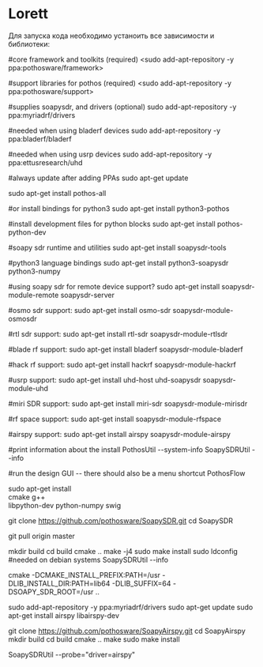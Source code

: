 # Lorett

Для запуска кода необходимо устаноить все зависимости и библиотеки:

#core framework and toolkits (required)
<sudo add-apt-repository -y ppa:pothosware/framework>

#support libraries for pothos (required)
<sudo add-apt-repository -y ppa:pothosware/support>

#supplies soapysdr, and drivers (optional)
sudo add-apt-repository -y ppa:myriadrf/drivers

#needed when using bladerf devices
sudo add-apt-repository -y ppa:bladerf/bladerf

#needed when using usrp devices
sudo add-apt-repository -y ppa:ettusresearch/uhd

#always update after adding PPAs
sudo apt-get update

sudo apt-get install pothos-all

#or install bindings for python3
sudo apt-get install python3-pothos

#install development files for python blocks
sudo apt-get install pothos-python-dev

#soapy sdr runtime and utilities
sudo apt-get install soapysdr-tools

#python3 language bindings
sudo apt-get install python3-soapysdr python3-numpy

#using soapy sdr for remote device support?
sudo apt-get install soapysdr-module-remote soapysdr-server

#osmo sdr support:
sudo apt-get install osmo-sdr soapysdr-module-osmosdr

#rtl sdr support:
sudo apt-get install rtl-sdr soapysdr-module-rtlsdr

#blade rf support:
sudo apt-get install bladerf soapysdr-module-bladerf

#hack rf support:
sudo apt-get install hackrf soapysdr-module-hackrf

#usrp support:
sudo apt-get install uhd-host uhd-soapysdr soapysdr-module-uhd

#miri SDR support:
sudo apt-get install miri-sdr soapysdr-module-mirisdr

#rf space support:
sudo apt-get install soapysdr-module-rfspace

#airspy support:
sudo apt-get install airspy soapysdr-module-airspy

#print information about the install
PothosUtil --system-info
SoapySDRUtil --info

#run the design GUI -- there should also be a menu shortcut
PothosFlow

sudo apt-get install \
    cmake g++ \
    libpython-dev python-numpy swig

git clone https://github.com/pothosware/SoapySDR.git
cd SoapySDR

git pull origin master

mkdir build
cd build
cmake ..
make -j4
sudo make install
sudo ldconfig #needed on debian systems
SoapySDRUtil --info

cmake -DCMAKE_INSTALL_PREFIX:PATH=/usr -DLIB_INSTALL_DIR:PATH=lib64 -DLIB_SUFFIX=64 -DSOAPY_SDR_ROOT=/usr ..

sudo add-apt-repository -y ppa:myriadrf/drivers
sudo apt-get update
sudo apt-get install airspy libairspy-dev

git clone https://github.com/pothosware/SoapyAirspy.git
cd SoapyAirspy
mkdir build
cd build
cmake ..
make
sudo make install

SoapySDRUtil --probe="driver=airspy"
